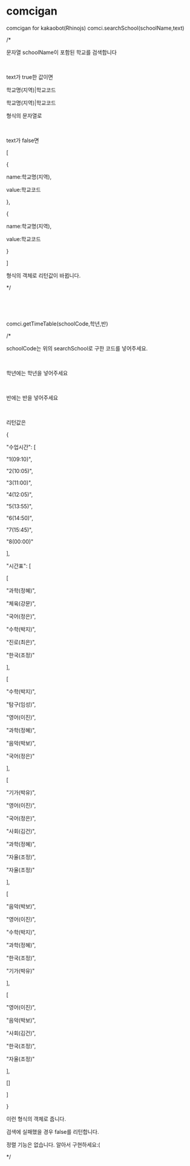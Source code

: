 # comcigan
comcigan for kakaobot(Rhinojs)
comci.searchSchool(schoolName,text)

/*

문자열 schoolName이 포함된 학교를 검색합니다

​

text가 true한 값이면

학교명(지역)|학교코드

학교명(지역)|학교코드

형식의 문자열로

​

text가 false면 

[

{

name:학교명(지역),

value:학교코드

},

{

name:학교명(지역),

value:학교코드

}

]

형식의 객체로 리턴값이 바뀝니다.

*/

​

​

comci.getTimeTable(schoolCode,학년,반)

/*

schoolCode는 위의 searchSchool로 구한 코드를 넣어주세요.

​

학년에는 학년을 넣어주세요

​

반에는 반을 넣어주세요

​

리턴값은 

{

"수업시간": [

"1(09:10)",

"2(10:05)",

"3(11:00)",

"4(12:05)",

"5(13:55)",

"6(14:50)",

"7(15:45)",

"8(00:00)"

],

"시간표": [

[

"과학(정혜)",

"체육(강문)",

"국어(정은)",

"수학(박지)",

"진로(최은)",

"한국(조정)"

],

[

"수학(박지)",

"탐구(임성)",

"영어(이진)",

"과학(정혜)",

"음악(박보)",

"국어(정은)"

],

[

"기가(박유)",

"영어(이진)",

"국어(정은)",

"사회(김건)",

"과학(정혜)",

"자율(조정)",

"자율(조정)"

],

[

"음악(박보)",

"영어(이진)",

"수학(박지)",

"과학(정혜)",

"한국(조정)",

"기가(박유)"

],

[

"영어(이진)",

"음악(박보)",

"사회(김건)",

"한국(조정)",

"자율(조정)"

],

[]

]

}

이런 형식의 객체로 줍니다.

검색에 실패했을 경우 false를 리턴합니다.

정렬 기능은 없습니다. 알아서 구현하세요:(

*/
